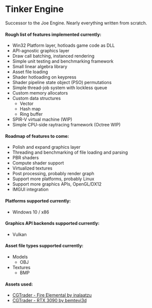 # Tinker Engine

Successor to the Joe Engine. Nearly everything written from scratch.

#### Rough list of features implemented currently:
* Win32 Platform layer, hotloads game code as DLL
* API-agnostic graphics layer
* Draw call batching, instanced rendering
* Simple unit testing and benchmarking framework
* Small linear algebra library
* Asset file loading
* Shader hotloading on keypress
* Shader pipeline state object (PSO) permutations
* Simple thread-job system with lockless queue
* Custom memory allocators
* Custom data structures
  * Vector
  * Hash map
  * Ring buffer
* SPIR-V virtual machine (WIP)
* Simple CPU-side raytracing framework (Octree WIP)

#### Roadmap of features to come:
* Polish and expand graphics layer
* Threading and benchmarking of file loading and parsing
* PBR shaders
* Compute shader support
* Virtualized textures
* Post processing, probably render graph
* Support more platforms, probably Linux
* Support more graphics APIs, OpenGL/DX12
* IMGUI integration

#### Platforms supported currently:
* Windows 10 / x86

#### Graphics API backends supported currently:
* Vulkan

#### Asset file types supported currently:
* Models
  * OBJ
* Textures
  * BMP

#### Assets used:  
* [CGTrader - Fire Elemental by inalaatzu](https://www.cgtrader.com/free-3d-models/character/fantasy/fire-elemental-29c02a51-2d44-4c4b-9e73-fc5899cd690d)  
* [CGTrader - RTX 3090 by bemtevi3d](https://www.cgtrader.com/free-3d-models/electronics/computer/rtx-3090-graphic-card-3d-model)
